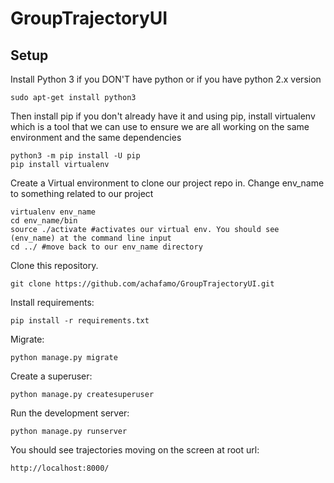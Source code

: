 # GroupTrajectoryUI

## Setup
Install Python 3 if you DON'T have python or if you have python 2.x version 
    
    sudo apt-get install python3

Then install pip if you don't already have it and using pip, install virtualenv which is a tool that we can use to ensure we
are all working on the same environment and the same dependencies

    python3 -m pip install -U pip    
    pip install virtualenv

Create a Virtual environment to clone our project repo in. Change env_name to something related to our project 

    virtualenv env_name
    cd env_name/bin
    source ./activate #activates our virtual env. You should see (env_name) at the command line input
    cd ../ #move back to our env_name directory
    
Clone this repository.
    
    git clone https://github.com/achafamo/GroupTrajectoryUI.git

Install requirements:

    pip install -r requirements.txt


Migrate:

    python manage.py migrate


Create a superuser:

    python manage.py createsuperuser

Run the development server:

    python manage.py runserver

You should see trajectories moving on the screen at root url:

    http://localhost:8000/
